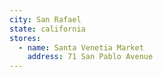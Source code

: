 ```yaml
---
city: San Rafael
state: california
stores:
  - name: Santa Venetia Market
    address: 71 San Pablo Avenue
---
```

